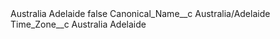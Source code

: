 <?xml version="1.0" encoding="UTF-8"?>
<CustomMetadata xmlns="http://soap.sforce.com/2006/04/metadata" xmlns:xsi="http://www.w3.org/2001/XMLSchema-instance" xmlns:xsd="http://www.w3.org/2001/XMLSchema">
    <label>Australia Adelaide</label>
    <protected>false</protected>
    <values>
        <field>Canonical_Name__c</field>
        <value xsi:type="xsd:string">Australia/Adelaide</value>
    </values>
    <values>
        <field>Time_Zone__c</field>
        <value xsi:type="xsd:string">Australia Adelaide</value>
    </values>
</CustomMetadata>
